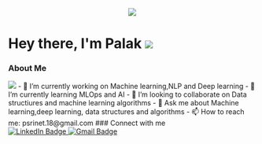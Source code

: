 <div id="header" align="center">
  <img src="https://media.giphy.com/media/NgurY1o4z080Jfoyzw/giphy.gif"/>
</div>


<h1>
  Hey there, I'm Palak
  <img src="https://media.giphy.com/media/w1OBpBd7kJqHrJnJ13/giphy.gif"/>
</h1>

### About Me
<img src="https://media.giphy.com/media/w1OBpBd7kJqHrJnJ13/giphy.gif"/>
- 🔭 I’m currently working on Machine learning,NLP and Deep learning
- 🌱 I’m currently learning MLOps and AI
- 👯 I’m looking to collaborate on Data structiures and machine learning algorithms
- 💬 Ask me about Machine learning,deep learning, data structures and algorithms
- 📫 How to reach me: psrinet.18@gmail.com
### Connect with me
<div id="badges">
  <a href="https://www.linkedin.com/in/palak-singh-4b9294220/">
    <img src="https://img.shields.io/badge/LinkedIn-blue?style=for-the-badge&logo=linkedin&logoColor=white" alt="LinkedIn Badge"/>
  </a>
  <a href="psrinet.18@gmail.com">
    <img src="https://img.shields.io/badge/Gmail-red?style=for-the-badge&logo=gmail&logoColor=white" alt="Gmail Badge"/>
  </a>
</div>

<!--
**singhpalak18/singhpalak18** is a ✨ _special_ ✨ repository because its `README.md` (this file) appears on your GitHub profile.
-->
>
